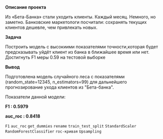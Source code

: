 **Описание проекта**

Из «Бета-Банка» стали уходить клиенты. Каждый месяц. Немного, но заметно. Банковские маркетологи посчитали: сохранять текущих клиентов дешевле, чем привлекать новых.

**Задача**

Построить модель с высокиими показателями точности,которая будет предсказывать уйдёт клиент из банка в ближайшее время или нет.
Достигнуть F1 меры 0.59 на тестовой выборке



**Вывод**

Подготовлена модель случайного леса с показателями (random_state=12345, n_estimators=99) для дальнейшего прогнозирование ухода клиентов из "Бета-банка".

Показатели данной модели:

**F1 : 0.5979**

**auc_roc : 0.8418**

`F1` `auc_roc` `get_dummies` `rename` `train_test_split` `StandardScaler` `RandomForestClassifier` `roc-кривая` `Upsampling`
